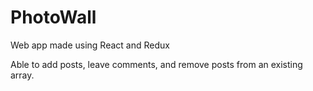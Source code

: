 # PhotoWall

Web app made using React and Redux

Able to add posts, leave comments, and remove posts from an existing array.